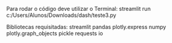 Para rodar o código deve utilizar o Terminal: streamlit run c:/Users/Alunos/Downloads/dash/teste3.py

Bibliotecas requisitadas:
 streamlit
 pandas 
 plotly.express
 numpy 
 plotly.graph_objects 
 pickle
 requests
 io
